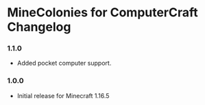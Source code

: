 # MineColonies for ComputerCraft Changelog

### 1.1.0

- Added pocket computer support.

### 1.0.0

- Initial release for Minecraft 1.16.5
